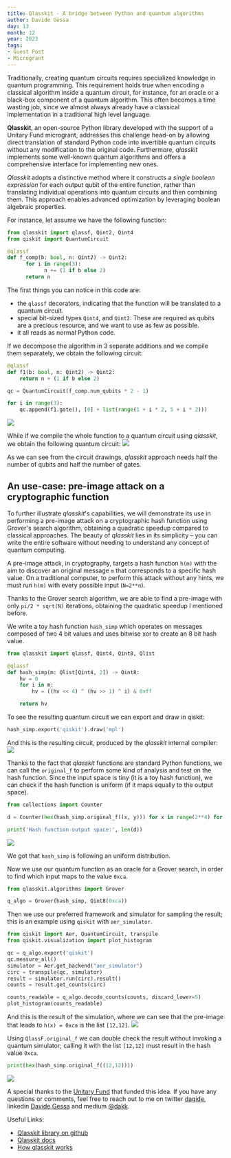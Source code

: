 ```yaml
---
title: Qlasskit - A bridge between Python and quantum algorithms
author: Davide Gessa
day: 13
month: 12
year: 2023
tags: 
- Guest Post
- Microgrant
---
```


Traditionally, creating quantum circuits requires specialized knowledge in quantum programming. This requirement holds true when encoding a classical algorithm inside a quantum circuit, for instance, for an oracle or a black-box component of a quantum algorithm. This often becomes a time wasting job, since we almost always already have a classical implementation in a traditional high level language.

**Qlasskit**, an open-source Python library developed with the support of a Unitary Fund microgrant, addresses this challenge head-on by allowing direct translation of standard Python code into invertible quantum circuits without any modification to the original code. Furthermore, *qlasskit* implements some well-known quantum algorithms and offers a comprehensive interface for implementing new ones.

*Qlasskit* adopts a distinctive method where it constructs a *single boolean expression* for each output qubit of the entire function, rather than translating individual operations into quantum circuits and then combining them. This approach enables advanced optimization by leveraging boolean algebraic properties.

For instance, let assume we have the following function:

```python
from qlasskit import qlassf, Qint2, Qint4
from qiskit import QuantumCircuit

@qlassf
def f_comp(b: bool, n: Qint2) -> Qint2:
      for i in range(3):
            n += (1 if b else 2)
      return n
```

The first things you can notice in this code are:

- the `qlassf` decorators, indicating that the function will be translated to a quantum circuit.
- special bit-sized types `Qint4`, and `Qint2`. These are required as qubits are a precious resource, and we want to use as few as possible.
- it all reads as normal Python code.

If we decompose the algorithm in 3 separate additions and we compile them separately, we obtain the following circuit:

```python
@qlassf
def f1(b: bool, n: Qint2) -> Qint2:
    return n + (1 if b else 2)

qc = QuantumCircuit(f_comp.num_qubits * 2 - 1)

for i in range(3):
    qc.append(f1.gate(), [0] + list(range(1 + i * 2, 5 + i * 2)))
```

![](/images/2023-qlasskit/decomposed_circuit.png)

While if we compile the whole function to a quantum circuit using *qlasskit*, we obtain the following quantum circuit:
![](/images/2023-qlasskit/optimized_circuit.png)

As we can see from the circuit drawings, *qlasskit* approach needs half the number of qubits and half the number of gates.



## An use-case: pre-image attack on a cryptographic function

To further illustrate *qlasskit*'s capabilities, we will demonstrate its use in performing a pre-image attack on a cryptographic hash function using Grover's search algorithm, obtaining a quadratic speedup compared to classical approaches. The beauty of *qlasskit* lies in its simplicity – you can write the entire software without needing to understand any concept of quantum computing.

A pre-image attack, in cryptography, targets a hash function `h(m)` with the aim to discover an original message `m` that corresponds to a specific hash value. On a traditional computer, to perform this attack without any hints, we must run `h(m)` with every possible input (`N=2**n`).

Thanks to the Grover search algorithm, we are able to find a pre-image with only `pi/2 * sqrt(N)` iterations, obtaining the quadratic speedup I mentioned before. 

We write a toy hash function `hash_simp` which operates on messages composed of two 4 bit values and uses bitwise xor to create an 8 bit hash value. 

```python
from qlasskit import qlassf, Qint4, Qint8, Qlist

@qlassf
def hash_simp(m: Qlist[Qint4, 2]) -> Qint8:
    hv = 0
    for i in m:
        hv = ((hv << 4) ^ (hv >> 1) ^ i) & 0xff

    return hv
```


To see the resulting quantum circuit we can export and draw in qiskit:

```python
hash_simp.export('qiskit').draw('mpl')
```

And this is the resulting circuit, produced by the *qlasskit* internal compiler:
![](/images/2023-qlasskit/circuit_result.png)

Thanks to the fact that *qlasskit* functions are standard Python functions, we can call the `original_f` to perform some kind of analysis and test on the hash function. Since the input space is tiny (it is a toy hash function), we can check if the hash function is uniform (if it maps equally to the output space).

```python
from collections import Counter

d = Counter(hex(hash_simp.original_f((x, y))) for x in range(2**4) for y in range(2**4))

print('Hash function output space:', len(d))
```

![](/images/2023-qlasskit/output_space_result.png)

We got that `hash_simp` is following an uniform distribution.

Now we use our quantum function as an oracle for a Grover search, in order to find which input maps to the value `0xca`.

```python
from qlasskit.algorithms import Grover

q_algo = Grover(hash_simp, Qint8(0xca))
```

Then we use our preferred framework and simulator for sampling the result; this is an example using `qiskit` with `aer_simulator`.

```python
from qiskit import Aer, QuantumCircuit, transpile
from qiskit.visualization import plot_histogram

qc = q_algo.export('qiskit')
qc.measure_all()
simulator = Aer.get_backend("aer_simulator")
circ = transpile(qc, simulator)
result = simulator.run(circ).result()
counts = result.get_counts(circ)

counts_readable = q_algo.decode_counts(counts, discard_lower=5)
plot_histogram(counts_readable)
```

And this is the result of the simulation, where we can see that the pre-image that leads to `h(x) = 0xca` is the list `[12,12]`.
![](/images/2023-qlasskit/simulation_result.png)


Using `QlassF.original_f` we can double check the result without invoking a quantum simulator; calling it with the list `[12,12]` must result in the hash value `0xca`.


```python
print(hex(hash_simp.original_f((12,12))))
```

![](/images/2023-qlasskit/result.png)


A special thanks to the [Unitary Fund](https://unitary.foundation/) that funded this idea. If you have any questions or comments, feel free to reach out to me on twitter [dagide](https://twitter.com/dagide), linkedin [Davide Gessa](https://linkedin.com/in/davide-gessa-71798b80) and medium [@dakk](https://medium.com/@dakk).


Useful Links:

- [Qlasskit library on github](https://github.com/dakk/qlasskit)
- [Qlasskit docs](https://dakk.github.io/qlasskit)
- [How qlasskit works](https://dakk.github.io/qlasskit/how_it_works.html)

